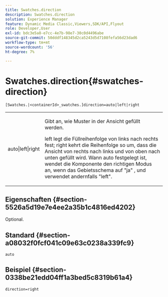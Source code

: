 ```yaml
---
title: Swatches.direction
description: Swatches.direction
solution: Experience Manager
feature: Dynamic Media Classic,Viewers,SDK/API,Flyout
role: Developer,User
exl-id: bdc3e5a8-e7cc-4e7b-98e7-30c0d4496abe
source-git-commit: 50dddf148345d2ca5243d5d7108fefa56d23dad6
workflow-type: tm+mt
source-wordcount: '56'
ht-degree: 7%

---
```


# Swatches.direction{#swatches-direction}

`[Swatches.|<containerId>_swatches.]direction=auto|left|right`

<table id="table_8DA8AC17A6FB4EC09DC9384B812D841C"> 
 <tbody> 
  <tr> 
   <td colname="col1"> <p> <span class="codeph"> auto|left|right </span> </p> </td> 
   <td colname="col2"> <p> Gibt an, wie Muster in der Ansicht gefüllt werden. </p> <p> <span class="codeph"> left </span> legt die Füllreihenfolge von links nach rechts fest; <span class="codeph"> right </span> kehrt die Reihenfolge so um, dass die Ansicht von rechts nach links und von oben nach unten gefüllt wird. Wann <span class="codeph"> auto </span> festgelegt ist, wendet die Komponente den richtigen Modus an, wenn das Gebietsschema auf <span class="codeph"> "ja" </span>, und verwendet andernfalls "left". </p> </td> 
  </tr> 
 </tbody> 
</table>

## Eigenschaften {#section-5526a5d19e7e4ee2a35b1c4816ed4202}

Optional.

## Standard {#section-a08032f0fcf041c09e63c0238a339fc9}

`auto`

## Beispiel {#section-0338be21edd04ff1a3bed5c8319b61a4}

`direction=right`
